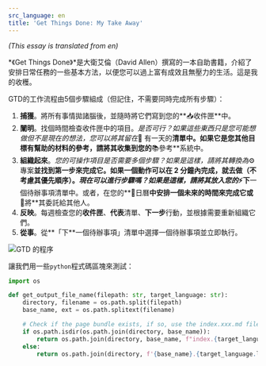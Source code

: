 ```yaml
---
src_language: en
title: 'Get Things Done: My Take Away'
---
```


*(This essay is translated from en)*

*《Get Things Done》*是大衛艾倫（David Allen）撰寫的一本自助書籍，介紹了安排日常任務的一些基本方法，以便您可以過上富有成效且無壓力的生活。這是我的收穫。

 GTD的工作流程由5個步驟組成（但記住，不需要同時完成所有步驟）：

1. **捕獲**。將所有事情拋諸腦後，並隨時將它們寫到您的**📥收件匣**中。
2. **闡明**。找個時間檢查收件匣中的項目。*是否可行？*如果這些東西只是您可能想做但不是現在的想法，您可以將其留在**🔮 有一天的**清單中。如果它是您其他目標有幫助的材料的參考，請將其收集到您的**📚參考**系統中。
3. **組織起來**。*您的可操作項目是否需要多個步驟？*如果是這樣，請將其轉換為**⚙️專案**並找到第一步來完成它。如果一個動作可以在 2 分鐘內完成，就去做（不考慮其優先順序）。*現在可以進行步驟嗎？*如果是這樣，請將其放入您的**⚡️下**一個待辦事項清單中。或者，在您的**📅日曆**中安排一個未來的時間來完成它或**🤝將**其委託給其他人。
4. **反映**。每週檢查您的**收件匣**、**代表**清單、**下一步**行動，並根據需要重新組織它們。
5. **從事**。從**「下**一個待辦事項」清單中選擇一個待辦事項並立即執行。

![GTD 的程序](https://assets.website-files.com/608aecd1e643ecaa961a7a67/634cd40129d4e1311a6c292a_GTD%2001.png)

讓我們用一些`python`程式碼區塊來測試：

 
```python
import os

def get_output_file_name(filepath: str, target_language: str):
    directory, filename = os.path.split(filepath)
    base_name, ext = os.path.splitext(filename)

    # Check if the page bundle exists, if so, use the index.xxx.md file
    if os.path.isdir(os.path.join(directory, base_name)):
        return os.path.join(directory, base_name, f"index.{target_language.lower()}{ext}")
    else:
        return os.path.join(directory, f'{base_name}.{target_language.lower()}{ext}')

```